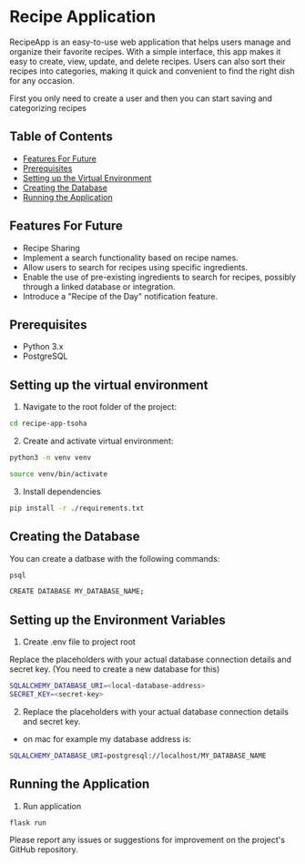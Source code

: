 # Recipe Application


RecipeApp is an easy-to-use web application that helps users manage and organize their favorite recipes. With a simple interface, this app makes it easy to create, view, update, and delete recipes. Users can also sort their recipes into categories, making it quick and convenient to find the right dish for any occasion. 

First you only need to create a user and then you can start saving and categorizing recipes

## Table of Contents

- [Features For Future](#features-for-future)
- [Prerequisites](#prerequisites)
- [Setting up the Virtual Environment](#setting-up-the-virtual-environment)
- [Creating the Database](#creating-the-database)
- [Running the Application](#running-the-application)

## Features For Future


- Recipe Sharing
- Implement a search functionality based on recipe names.
- Allow users to search for recipes using specific ingredients.
- Enable the use of pre-existing ingredients to search for recipes, possibly through a linked database or integration.
- Introduce a "Recipe of the Day" notification feature.


## Prerequisites

- Python 3.x
- PostgreSQL


## Setting up the virtual environment

1. Navigate to the root folder of the project:

```bash
cd recipe-app-tsoha
```

2. Create and activate virtual environment:

```bash
python3 -m venv venv
```

```bash
source venv/bin/activate
```


3. Install dependencies


```bash
pip install -r ./requirements.txt
```

## Creating the Database


You can create a datbase with the following commands:

```bash
psql
```

```bash
CREATE DATABASE MY_DATABASE_NAME;
```

## Setting up the Environment Variables

1. Create .env file to project root 

Replace the placeholders with your actual database connection details and secret key. (You need to create a new database for this)

```bash
SQLALCHEMY_DATABASE_URI=<local-database-address>
SECRET_KEY=<secret-key>
```

2. Replace the placeholders with your actual database connection details and secret key.

- on mac for example my database address is:
```bash
SQLALCHEMY_DATABASE_URI=postgresql://localhost/MY_DATABASE_NAME
```

## Running the Application

1. Run application

```bash
flask run
```


Please report any issues or suggestions for improvement on the project's GitHub repository.

